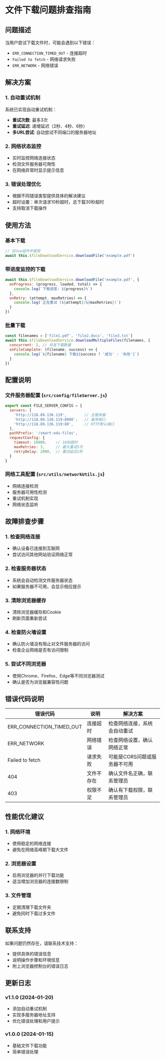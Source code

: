 # 文件下载问题排查指南

## 问题描述
当用户尝试下载文件时，可能会遇到以下错误：
- `ERR_CONNECTION_TIMED_OUT` - 连接超时
- `Failed to fetch` - 网络请求失败
- `ERR_NETWORK` - 网络错误

## 解决方案

### 1. 自动重试机制
系统已实现自动重试机制：
- **重试次数**: 最多3次
- **重试延迟**: 递增延迟（2秒、4秒、6秒）
- **多URL尝试**: 自动尝试不同端口的服务器地址

### 2. 网络状态监控
- 实时监控网络连接状态
- 检测文件服务器可用性
- 在网络异常时显示提示信息

### 3. 错误处理优化
- 根据不同错误类型提供具体的解决建议
- 超时设置：单次请求10秒超时，总下载30秒超时
- 支持取消下载操作

## 使用方法

### 基本下载
```javascript
// 在Vue组件中使用
await this.$fileDownloadService.downloadFile('example.pdf')
```

### 带进度监控的下载
```javascript
await this.$fileDownloadService.downloadFile('example.pdf', {
  onProgress: (progress, loaded, total) => {
    console.log(`下载进度: ${progress}%`)
  },
  onRetry: (attempt, maxRetries) => {
    console.log(`正在重试 (${attempt}/${maxRetries})`)
  }
})
```

### 批量下载
```javascript
const filenames = ['file1.pdf', 'file2.docx', 'file3.txt']
await this.$fileDownloadService.downloadMultipleFiles(filenames, {
  concurrent: 2, // 并发下载数量
  onFileComplete: (filename, success) => {
    console.log(`${filename} 下载${success ? '成功' : '失败'}`)
  }
})
```

## 配置说明

### 文件服务器配置 (`src/config/fileServer.js`)
```javascript
export const FILE_SERVER_CONFIG = {
  servers: [
    'http://118.89.136.119',        // 主服务器
    'http://118.89.136.119:8080',   // 备用端口
    'http://118.89.136.119:80',     // HTTP默认端口
  ],
  pathPrefix: '/smart-edu-files',
  requestConfig: {
    timeout: 10000,    // 10秒超时
    maxRetries: 3,     // 最大重试3次
    retryDelay: 2000,  // 重试延迟2秒
  }
}
```

### 网络工具配置 (`src/utils/networkUtils.js`)
- 网络连接检测
- 服务器可用性检测
- 重试机制实现
- 网络状态监听

## 故障排查步骤

### 1. 检查网络连接
- 确认设备已连接到互联网
- 尝试访问其他网站验证网络正常

### 2. 检查服务器状态
- 系统会自动检测文件服务器状态
- 如果服务器不可用，会显示相应提示

### 3. 清除浏览器缓存
- 清除浏览器缓存和Cookie
- 刷新页面重新尝试

### 4. 检查防火墙设置
- 确认防火墙没有阻止对文件服务器的访问
- 检查企业网络是否有访问限制

### 5. 尝试不同浏览器
- 使用Chrome、Firefox、Edge等不同浏览器测试
- 确认是否为浏览器兼容性问题

## 错误代码说明

| 错误代码 | 说明 | 解决方案 |
|---------|------|----------|
| ERR_CONNECTION_TIMED_OUT | 连接超时 | 检查网络连接，系统会自动重试 |
| ERR_NETWORK | 网络错误 | 检查网络设置，确认网络正常 |
| Failed to fetch | 请求失败 | 可能是CORS问题或服务器不可用 |
| 404 | 文件不存在 | 确认文件名正确，联系管理员 |
| 403 | 权限不足 | 确认有下载权限，联系管理员 |

## 性能优化建议

### 1. 网络环境
- 使用稳定的网络连接
- 避免在网络高峰期下载大文件

### 2. 浏览器设置
- 启用浏览器的并行下载功能
- 适当增加浏览器的连接数限制

### 3. 文件管理
- 定期清理下载文件夹
- 避免同时下载过多文件

## 联系支持

如果问题仍然存在，请联系技术支持：
- 提供具体的错误信息
- 说明操作步骤和环境信息
- 附上浏览器控制台的错误日志

## 更新日志

### v1.1.0 (2024-01-20)
- 添加自动重试机制
- 实现多服务器地址支持
- 优化错误处理和用户提示

### v1.0.0 (2024-01-15)
- 基础文件下载功能
- 简单错误处理
